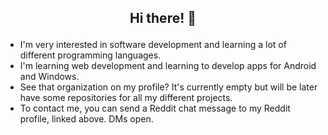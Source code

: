 ## <p align="center">Hi there! 👋</p>

* I'm very interested in software development and learning a lot of different programming languages.
* I'm learning web development and learning to develop apps for Android and Windows.
* See that organization on my profile? It's currently empty but will be later have some repositories for all my different projects.
* To contact me, you can send a Reddit chat message to my Reddit profile, linked above. DMs open.